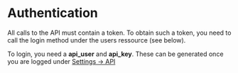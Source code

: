 # Authentication
All calls to the API must contain a token. To obtain such a token, you need to call the login method under the users ressource (see below).

To login, you need a **api_user** and **api_key**. These can be generated once you are logged under [Settings -> API](https://app.pakkelabels.dk/main/app/#/setting/api)